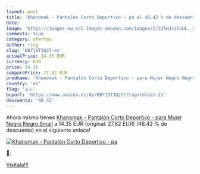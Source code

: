 ```yaml
---
layout: post
title: 'Khanomak - Pantalón Corto Deportivo - pa al 48.42 % de descuento'
date: 
image: 'https://images-eu.ssl-images-amazon.com/images/I/31lHJciSsUL._SL200_.jpg'
comments: true
category: ofertas
author: ring
slug: 'B0719T3Q27-es'
actualPrice: 14.35 EUR
currency: EUR
price: 14.35
comparePrice: 27.82 EUR
prodname: 'Khanomak - Pantalón Corto Deportivo - para Mujer Negro Negro Small'
country: 'es'
flag: '🇪🇸'
buyurl: 'https://www.amazon.es/dp/B0719T3Q27/?tag=tolees-21'
descuento: '48.42'
---
```


Ahora mismo tienes [Khanomak - Pantalón Corto Deportivo - para Mujer Negro Negro Small](https://www.amazon.es/dp/B0719T3Q27/?tag=tolees-21) a 14.35 EUR (original: 27.82 EUR) (48.42 %  de descuento) en el siguiente enlace!

[![Khanomak - Pantalón Corto Deportivo - pa](https://images-eu.ssl-images-amazon.com/images/I/31lHJciSsUL._SL200_.jpg)](https://www.amazon.es/dp/B0719T3Q27/?tag=tolees-21)

🔎:


[Visítala!!!](https://www.amazon.es/dp/B0719T3Q27/?tag=tolees-21)
